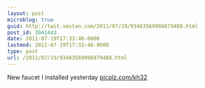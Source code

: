 ```yaml
---
layout: post
microblog: true
guid: http://twit.vmstan.com/2011/07/19/93463569986879488.html
post_id: 3041443
date: 2011-07-19T17:33:46-0600
lastmod: 2011-07-19T17:33:46-0600
type: post
url: /2011/07/19/93463569986879488.html
---
```

New faucet I installed yesterday [picplz.com/kh32](http://picplz.com/kh32)
